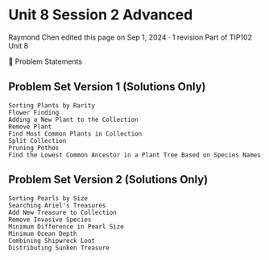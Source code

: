 # Unit 8 Session 2 Advanced
Raymond Chen edited this page on Sep 1, 2024 · 1 revision
Part of TIP102 Unit 8

🔗 Problem Statements
## Problem Set Version 1 (Solutions Only)
    Sorting Plants by Rarity
    Flower Finding
    Adding a New Plant to the Collection
    Remove Plant
    Find Most Common Plants in Collection
    Split Collection
    Pruning Pothos
    Find the Lowest Common Ancestor in a Plant Tree Based on Species Names

## Problem Set Version 2 (Solutions Only)
    Sorting Pearls by Size
    Searching Ariel's Treasures
    Add New Treasure to Collection
    Remove Invasive Species
    Minimum Difference in Pearl Size
    Minimum Ocean Depth
    Combining Shipwreck Loot
    Distributing Sunken Treasure